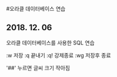 #오라클 데이터베이스 연습

## 2018. 12. 06

오라클 데이터베이스를 사용한 SQL 연습

:w 저장
:q 끝내기
:q! 강제종료
:wg 저장후 종료

'##' 누르면 글씨 크기 작아짐

